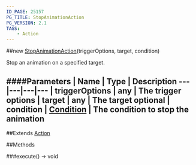 ```yaml
---
ID_PAGE: 25157
PG_TITLE: StopAnimationAction
PG_VERSION: 2.1
TAGS:
    - Action
---
```

##new [StopAnimationAction](/classes/StopAnimationAction)(triggerOptions, target, condition)




Stop an animation on a specified target.






####Parameters
 | Name | Type | Description
---|---|---|---
 | triggerOptions | any | The trigger options
 | target | any | The target
optional | condition | [Condition](/classes/Condition) | The condition to stop the animation
---

##Extends
 [Action](/classes/Action)


##Methods

###execute() &rarr; void

